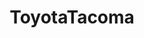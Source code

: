 ---
title: ToyotaTacoma
crosslinks:
- OCoffRoad
- overlanding
- camping
- RoastMe
- Toyota
- redditrequest
- all
- 4x4
- DIY
- gifs
- Trucks
- videos
- oap
- metric_units
- FordFocus
---